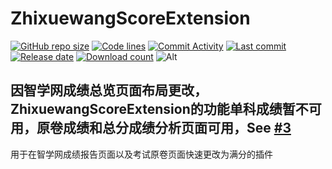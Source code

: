 # ZhixuewangScoreExtension
[![GitHub repo size](https://img.shields.io/github/repo-size/awesomehhhhh/ZhixuewangScoreExtension)](https://github.com/awesomehhhhh/ZhixuewangScoreExtension)
[![Code lines](https://img.shields.io/tokei/lines/github/awesomehhhhh/ZhixuewangScoreExtension)](https://github.com/awesomehhhhh/ZhixuewangScoreExtension)
[![Commit Activity](https://img.shields.io/github/commit-activity/m/awesomehhhhh/ZhixuewangScoreExtension)]()
[![Last commit](https://img.shields.io/github/last-commit/awesomehhhhh/ZhixuewangScoreExtension)]()
[![Release date](https://img.shields.io/github/release-date-pre/awesomehhhhh/ZhixuewangScoreExtension)]()
[![Download count](https://img.shields.io/github/downloads/awesomehhhhh/ZhixuewangScoreExtension/total)]()
![Alt](https://repobeats.axiom.co/api/embed/5e3b8511a8b9862a889bb91fb0bcb2a31669fc12.svg "Repobeats analytics image")  
## **因智学网成绩总览页面布局更改，ZhixuewangScoreExtension的功能单科成绩暂不可用，原卷成绩和总分成绩分析页面可用，See [#3](https://github.com/awesomehhhhh/ZhixuewangScoreExtension/issues/3)**    
用于在智学网成绩报告页面以及考试原卷页面快速更改为满分的插件
